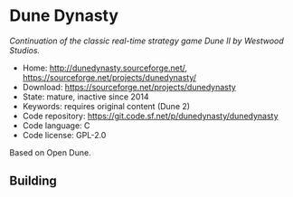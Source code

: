# Dune Dynasty

_Continuation of the classic real-time strategy game Dune II by Westwood Studios._

- Home: http://dunedynasty.sourceforge.net/, https://sourceforge.net/projects/dunedynasty/
- Download: https://sourceforge.net/projects/dunedynasty
- State: mature, inactive since 2014
- Keywords: requires original content (Dune 2)
- Code repository: https://git.code.sf.net/p/dunedynasty/dunedynasty
- Code language: C
- Code license: GPL-2.0

Based on Open Dune.

## Building

